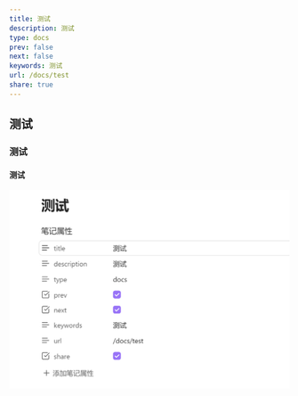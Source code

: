 ```yaml
---
title: 测试
description: 测试
type: docs
prev: false
next: false
keywords: 测试
url: /docs/test
share: true
---
```

## 测试


### 测试


#### 测试

![test](../../static/images/test.png)